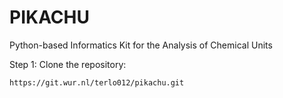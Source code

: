 # PIKACHU

Python-based Informatics Kit for the Analysis of Chemical Units

Step 1: Clone the repository:

```https://git.wur.nl/terlo012/pikachu.git```